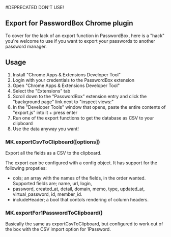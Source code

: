 
#DEPRECATED DON'T USE!

## Export for PasswordBox Chrome plugin
To cover for the lack of an export function in PasswordBox, here is a "hack" you're welcome to use if you want to export your passwords to another password manager.

## Usage
1. Install "Chrome Apps & Extensions Developer Tool"
2. Login with your credentials to the PasswordBox extension
3. Open "Chrome Apps & Extensions Developer Tool"
4. Select the "Extensions" tab
5. Scroll down to the "PasswordBox" extension entry and click the "background page" link next to "inspect views:"
6. In the "Developer Tools" window that opens, paste the entire contents of "export.js" into it + press enter
7. Run one of the export functions to get the database as CSV to your clipboard
8. Use the data anyway you want!

### MK.exportCsvToClipboard([options])

Export all the fields as a CSV to the clipboard.

The export can be configured with a config object. It has support for the following propeties:
  - cols; an array with the names of the fields, in the order wanted. Supported fields are; name, url, login,
  - password, created_at, detail, domain, memo, type, updated_at, virtual_password, id, member_id.
  - includeHeader; a bool that contols rendering of column headers.

### MK.exportFor1PasswordToClipboard()

Basically the same as exportCsvToClipboard, but configured to work out of the box with the CSV import option for 1Password.
